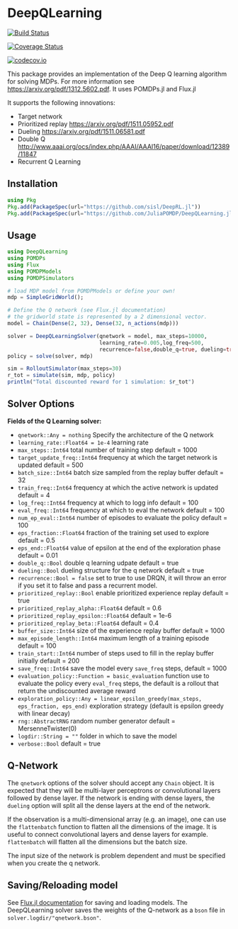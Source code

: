 # DeepQLearning

[![Build Status](https://travis-ci.org/JuliaPOMDP/DeepQLearning.jl.svg?branch=master)](https://travis-ci.org/JuliaPOMDP/DeepQLearning.jl)

[![Coverage Status](https://coveralls.io/repos/JuliaPOMDP/DeepQLearning.jl/badge.svg?branch=master&service=github)](https://coveralls.io/github/JuliaPOMDP/DeepQLearning.jl?branch=master)

[![codecov.io](http://codecov.io/github/JuliaPOMDP/DeepQLearning.jl/coverage.svg?branch=master)](http://codecov.io/github/JuliaPOMDP/DeepQLearning.jl?branch=master)

This package provides an implementation of the Deep Q learning algorithm for solving MDPs. For more information see https://arxiv.org/pdf/1312.5602.pdf.
It uses POMDPs.jl and Flux.jl

It supports the following innovations:
- Target network
- Prioritized replay https://arxiv.org/pdf/1511.05952.pdf
- Dueling https://arxiv.org/pdf/1511.06581.pdf
- Double Q http://www.aaai.org/ocs/index.php/AAAI/AAAI16/paper/download/12389/11847
- Recurrent Q Learning

## Installation

```Julia
using Pkg
Pkg.add(PackageSpec(url="https://github.com/sisl/DeepRL.jl"))
Pkg.add(PackageSpec(url="https://github.com/JuliaPOMDP/DeepQLearning.jl"))
```

## Usage

```Julia
using DeepQLearning
using POMDPs
using Flux
using POMDPModels
using POMDPSimulators

# load MDP model from POMDPModels or define your own!
mdp = SimpleGridWorld();

# Define the Q network (see Flux.jl documentation)
# the gridworld state is represented by a 2 dimensional vector.
model = Chain(Dense(2, 32), Dense(32, n_actions(mdp)))

solver = DeepQLearningSolver(qnetwork = model, max_steps=10000, 
                             learning_rate=0.005,log_freq=500,
                             recurrence=false,double_q=true, dueling=true, prioritized_replay=true)
policy = solve(solver, mdp)

sim = RolloutSimulator(max_steps=30)
r_tot = simulate(sim, mdp, policy)
println("Total discounted reward for 1 simulation: $r_tot")
```

## Solver Options

**Fields of the Q Learning solver:**
- `qnetwork::Any = nothing` Specify the architecture of the Q network 
- `learning_rate::Float64 = 1e-4` learning rate 
- `max_steps::Int64` total number of training step default = 1000
- `target_update_freq::Int64` frequency at which the target network is updated default = 500
- `batch_size::Int64` batch size sampled from the replay buffer default = 32
- `train_freq::Int64` frequency at which the active network is updated default  = 4
- `log_freq::Int64` frequency at which to logg info default = 100
- `eval_freq::Int64` frequency at which to eval the network default = 100
- `num_ep_eval::Int64` number of episodes to evaluate the policy default = 100
- `eps_fraction::Float64` fraction of the training set used to explore default = 0.5
- `eps_end::Float64` value of epsilon at the end of the exploration phase default = 0.01
- `double_q::Bool` double q learning udpate default = true
- `dueling::Bool` dueling structure for the q network default = true
- `recurrence::Bool = false` set to true to use DRQN, it will throw an error if you set it to false and pass a recurrent model.
- `prioritized_replay::Bool` enable prioritized experience replay default = true
- `prioritized_replay_alpha::Float64` default = 0.6
- `prioritized_replay_epsilon::Float64` default = 1e-6
- `prioritized_replay_beta::Float64` default = 0.4
- `buffer_size::Int64` size of the experience replay buffer default = 1000
- `max_episode_length::Int64` maximum length of a training episode default = 100
- `train_start::Int64` number of steps used to fill in the replay buffer initially default = 200
- `save_freq::Int64` save the model every `save_freq` steps, default = 1000
- `evaluation_policy::Function = basic_evaluation` function use to evaluate the policy every `eval_freq` steps, the default is a rollout that return the undiscounted average reward 
- `exploration_policy::Any = linear_epsilon_greedy(max_steps, eps_fraction, eps_end)` exploration strategy (default is epsilon greedy with linear decay)
- `rng::AbstractRNG` random number generator default = MersenneTwister(0)
- `logdir::String = ""` folder in which to save the model
- `verbose::Bool` default = true

## Q-Network

The `qnetwork` options of the solver should accept any `Chain` object. It is expected that they will be multi-layer perceptrons or convolutional layers followed by dense layer. If the network is ending with dense layers, the `dueling` option will split all the dense layers at the end of the network. 

If the observation is a multi-dimensional array (e.g. an image), one can use the `flattenbatch` function to flatten all the dimensions of the image. It is useful to connect convolutional layers and dense layers for example. `flattenbatch` will flatten all the dimensions but the batch size. 

The input size of the network is problem dependent and must be specified when you create the q network.

## Saving/Reloading model 

See [Flux.jl documentation](http://fluxml.ai/Flux.jl/stable/saving.html) for saving and loading models. The DeepQLearning solver saves the weights of the Q-network as a `bson` file in `solver.logdir/"qnetwork.bson"`.

